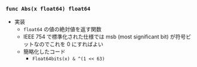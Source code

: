 ### `func Abs(x float64) float64`

- 実装
    - `float64` の値の絶対値を返す関数
    - IEEE 754 で標準化された仕様では msb (most significant bit) が符号ビットなのでこれを 0 にすればよい
    - 簡略化したコード
        - `Float64bits(x) & ^(1 << 63)` 
